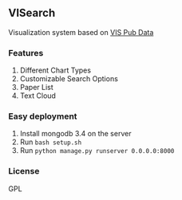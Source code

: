 ## VISearch
Visualization system based on [VIS Pub Data](http://www.vispubdata.org/site/vispubdata/)

### Features
1. Different Chart Types
1. Customizable Search Options
1. Paper List
1. Text Cloud

### Easy deployment
1. Install mongodb 3.4 on the server
1. Run `bash setup.sh`
1. Run `python manage.py runserver 0.0.0.0:8000`

### License
GPL
